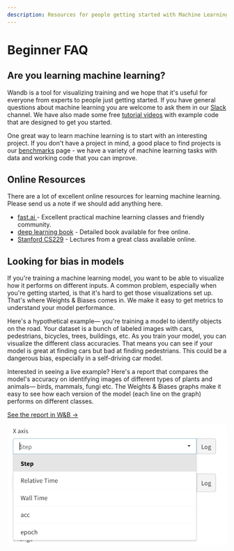 ```yaml
---
description: Resources for people getting started with Machine Learning
---
```


# Beginner FAQ

## Are you learning machine learning?

Wandb is a tool for visualizing training and we hope that it's useful for everyone from experts to people just getting started. If you have general questions about machine learning you are welcome to ask them in our [Slack](http://wandb.me/slack) channel. We have also made some free [tutorial videos](https://www.wandb.com/tutorials) with example code that are designed to get you started.

One great way to learn machine learning is to start with an interesting project. If you don't have a project in mind, a good place to find projects is our [benchmarks](https://www.wandb.com/benchmarks) page - we have a variety of machine learning tasks with data and working code that you can improve.

## Online Resources

There are a lot of excellent online resources for learning machine learning. Please send us a note if we should add anything here.

* [fast.ai ](https://www.fast.ai)- Excellent practical machine learning classes and friendly community.
* [deep learning book](http://www.deeplearningbook.org) - Detailed book available for free online.
* [Stanford CS229](https://see.stanford.edu/Course/CS229) - Lectures from a great class available online.

## Looking for bias in models

If you're training a machine learning model, you want to be able to visualize how it performs on different inputs. A common problem, especially when you're getting started, is that it's hard to get those visualizations set up. That's where Weights & Biases comes in. We make it easy to get metrics to understand your model performance.

Here's a hypothetical example— you're training a model to identify objects on the road. Your dataset is a bunch of labeled images with cars, pedestrians, bicycles, trees, buildings, etc. As you train your model, you can visualize the different class accuracies. That means you can see if your model is great at finding cars but bad at finding pedestrians. This could be a dangerous bias, especially in a self-driving car model.

Interested in seeing a live example? Here's a report that compares the model's accuracy on identifying images of different types of plants and animals— birds, mammals, fungi etc. The Weights & Biases graphs make it easy to see how each version of the model (each line on the graph) performs on different classes.

[See the report in W\&B →](https://app.wandb.ai/stacey/curr\_learn/reports/Species-Identification--VmlldzoxMDk3Nw)

![](<../.gitbook/assets/image (18) (3) (3) (1) (3) (1) (1) (1) (1) (1) (1) (1) (1) (1) (6) (1) (3) (1) (1) (1) (1) (1) (1) (1) (1) (7).png>)
